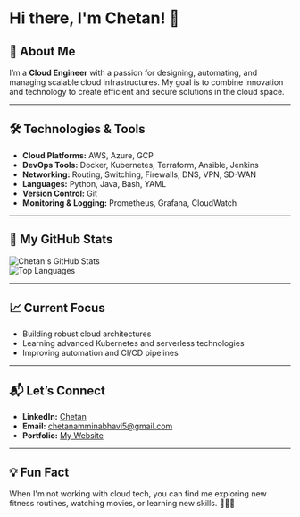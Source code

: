 # Hi there, I'm Chetan! 👋

## 🚀 About Me

I’m a **Cloud Engineer** with a passion for designing, automating, and managing scalable cloud infrastructures. My goal is to combine innovation and technology to create efficient and secure solutions in the cloud space. 

---

## 🛠️ Technologies & Tools

- **Cloud Platforms:** AWS, Azure, GCP  
- **DevOps Tools:** Docker, Kubernetes, Terraform, Ansible, Jenkins
-  **Networking:** Routing, Switching, Firewalls, DNS, VPN, SD-WAN  
- **Languages:** Python, Java, Bash, YAML  
- **Version Control:** Git  
- **Monitoring & Logging:** Prometheus, Grafana, CloudWatch  

---

## 🌟 My GitHub Stats  

![Chetan's GitHub Stats](https://github-readme-stats.vercel.app/api?username=Chetan-CloudEngineer&show_icons=true&theme=radical)  
![Top Languages](https://github-readme-stats.vercel.app/api/top-langs/?username=Chetan-CloudEngineer&layout=compact&theme=radical)

---

## 📈 Current Focus

- Building robust cloud architectures  
- Learning advanced Kubernetes and serverless technologies  
- Improving automation and CI/CD pipelines  

---

## 📬 Let’s Connect

- **LinkedIn:** [Chetan](https://www.linkedin.com](https://www.linkedin.com/in/chetanamminabhavi/))  
- **Email:** chetanamminabhavi5@gmail.com 
- **Portfolio:** [My Website](https://www.your-portfolio-link.com)

---

## 💡 Fun Fact  

When I'm not working with cloud tech, you can find me exploring new fitness routines, watching movies, or learning new skills. 🎥🏋️‍♂️  

